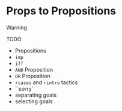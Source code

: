 # Props to Propositions

> [!WARNING]
> TODO 
> - Propositions
> - `imp`
> - `iff`
> - `AND` Proposition
> - `OR` Proposition
> - `rcases` and `rintro` tactics
> - ``sorry`
> - separating goals
> - selecting goals